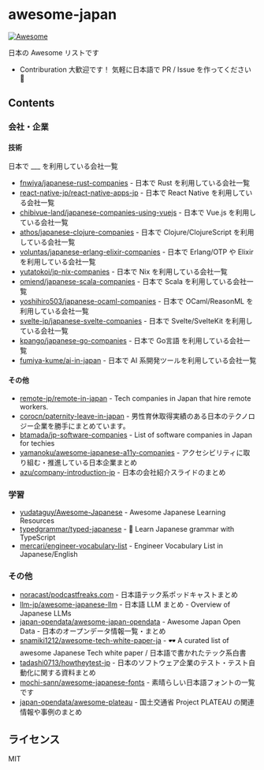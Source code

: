 # awesome-japan

[![Awesome](https://awesome.re/badge.svg)](https://awesome.re)

日本の Awesome リストです

- Contriburation 大歓迎です！ 気軽に日本語で PR / Issue を作ってください 🦀

## Contents

### 会社・企業

#### 技術

日本で \_\_\_ を利用している会社一覧

- [fnwiya/japanese-rust-companies](https://github.com/fnwiya/japanese-rust-companies) - 日本で Rust を利用している会社一覧
- [react-native-jp/react-native-apps-jp](https://github.com/react-native-jp/react-native-apps-jp) - 日本で React Native を利用している会社一覧
- [chibivue-land/japanese-companies-using-vuejs](https://github.com/chibivue-land/japanese-companies-using-vuejs) - 日本で Vue.js を利用している会社一覧
- [athos/japanese-clojure-companies](https://github.com/athos/japanese-clojure-companies) - 日本で Clojure/ClojureScript を利用している会社一覧
- [voluntas/japanese-erlang-elixir-companies](https://github.com/voluntas/japanese-erlang-elixir-companies) - 日本で Erlang/OTP や Elixir を利用している会社一覧
- [yutatokoi/jp-nix-companies](https://github.com/yutatokoi/jp-nix-companies) - 日本で Nix を利用している会社一覧
- [omiend/japanese-scala-companies](https://github.com/omiend/japanese-scala-companies) - 日本で Scala を利用している会社一覧
- [yoshihiro503/japanese-ocaml-companies](https://github.com/yoshihiro503/japanese-ocaml-companies) - 日本で OCaml/ReasonML を利用している会社一覧
- [svelte-jp/japanese-svelte-companies](https://github.com/svelte-jp/japanese-svelte-companies) - 日本で Svelte/SvelteKit を利用している会社一覧
- [kpango/japanese-go-companies](https://github.com/kpango/japanese-go-companies) - 日本で Go言語 を利用している会社一覧
- [fumiya-kume/ai-in-japan](https://github.com/fumiya-kume/ai-in-japan) - 日本で AI 系開発ツールを利用している会社一覧

#### その他

- [remote-jp/remote-in-japan](https://github.com/remote-jp/remote-in-japan) - Tech companies in Japan that hire remote workers.
- [corocn/paternity-leave-in-japan](https://github.com/corocn/paternity-leave-in-japan) - 男性育休取得実績のある日本のテクノロジー企業を勝手にまとめています。
- [btamada/jp-software-companies](https://github.com/btamada/jp-software-companies) - List of software companies in Japan for techies
- [yamanoku/awesome-japanese-a11y-companies](https://github.com/yamanoku/awesome-japanese-a11y-companies) - アクセシビリティに取り組む・推進している日本企業まとめ
- [azu/company-introduction-jp](https://github.com/azu/company-introduction-jp) - 日本の会社紹介スライドのまとめ

### 学習

- [yudataguy/Awesome-Japanese](https://github.com/yudataguy/Awesome-Japanese) - Awesome Japanese Learning Resources
- [typedgrammar/typed-japanese](https://github.com/typedgrammar/typed-japanese) - 🌸 Learn Japanese grammar with TypeScript
- [mercari/engineer-vocabulary-list](https://github.com/mercari/engineer-vocabulary-list) - Engineer Vocabulary List in Japanese/English

### その他

- [noracast/podcastfreaks.com](https://github.com/noracast/podcastfreaks.com) - 日本語テック系ポッドキャストまとめ
- [llm-jp/awesome-japanese-llm](https://github.com/llm-jp/awesome-japanese-llm) - 日本語 LLM まとめ - Overview of Japanese LLMs
- [japan-opendata/awesome-japan-opendata](https://github.com/japan-opendata/awesome-japan-opendata) - Awesome Japan Open Data - 日本のオープンデータ情報一覧・まとめ
- [snamiki1212/awesome-tech-white-paper-ja](https://github.com/snamiki1212/awesome-tech-white-paper-ja) - 🕶 A curated list of awesome Japanese Tech white paper / 日本語で書かれたテック系白書
- [tadashi0713/howtheytest-jp](https://github.com/tadashi0713/howtheytest-jp) - 日本のソフトウェア企業のテスト・テスト自動化に関する資料まとめ
- [mochi-sann/awesome-japanese-fonts](https://github.com/mochi-sann/awesome-japanese-fonts) - 素晴らしい日本語フォントの一覧です
- [japan-opendata/awesome-plateau](https://github.com/japan-opendata/awesome-plateau) - 国土交通省 Project PLATEAU の関連情報や事例のまとめ

## ライセンス

MIT
